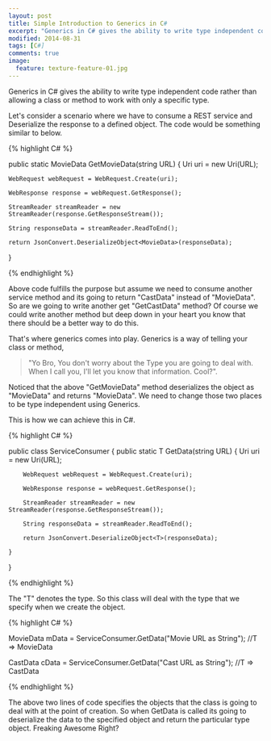 ```yaml
---
layout: post
title: Simple Introduction to Generics in C#
excerpt: "Generics in C# gives the ability to write type independent code rather than allowing a class or method to work with only a specific type."
modified: 2014-08-31
tags: [C#]
comments: true
image:
  feature: texture-feature-01.jpg
---
```


Generics in C# gives the ability to write type independent code rather than allowing a class or method to work with only a specific type.

Let's consider a scenario where we have to consume a REST service and Deserialize the response to a defined object. The code would be something similar to below.

{% highlight C# %}

public static MovieData GetMovieData(string URL)
{
	Uri uri = new Uri(URL);

	WebRequest webRequest = WebRequest.Create(uri);

	WebResponse response = webRequest.GetResponse();

	StreamReader streamReader = new StreamReader(response.GetResponseStream());

	String responseData = streamReader.ReadToEnd();

	return JsonConvert.DeserializeObject<MovieData>(responseData);

}

{% endhighlight %}

Above code fulfills the purpose but assume we need to consume another service method and its going to return "CastData" instead of "MovieData". So are we going to write another get "GetCastData" method? Of course we could write another method but deep down in your heart you know that there should be a better way to do this.

That's where generics comes into play. Generics is a way of telling your class or method,
> "Yo Bro, You don't worry about the Type you are going to deal with. When I call you, I'll let you know that information. Cool?".

Noticed that the above "GetMovieData" method deserializes the object as "MovieData" and returns "MovieData". We need to change those two places to be type independent using Generics.

This is how we can achieve this in C#.

{% highlight C# %}

public class ServiceConsumer<T>
{
	public static T GetData(string URL)
	{
		Uri uri = new Uri(URL);

		WebRequest webRequest = WebRequest.Create(uri);

		WebResponse response = webRequest.GetResponse();

		StreamReader streamReader = new StreamReader(response.GetResponseStream());

		String responseData = streamReader.ReadToEnd();

		return JsonConvert.DeserializeObject<T>(responseData);

	}
}

{% endhighlight %}


The "T" denotes the type. So this class will deal with the type that we specify when we create the object.


{% highlight C# %}

MovieData mData = ServiceConsumer<MovieData>.GetData("Movie URL as String"); //T => MovieData


CastData cData = ServiceConsumer<CastData>.GetData("Cast URL as String"); //T => CastData

{% endhighlight %}

The above two lines of code specifies the objects that the class is going to deal with at the point of creation. So when GetData is called its going to deserialize the data to the specified object and return the particular type object. Freaking Awesome Right?
